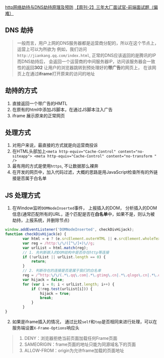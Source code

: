 [http网络劫持与DNS劫持原理及预防](https://juejin.im/post/5cb00dec6fb9a0686a22404c)
[【周刊-2】三年大厂面试官-前端面试题（偏难）](https://juejin.im/post/5cb0315f518825215e61ec14)
## DNS 劫持
> 一般而言，用户上网的DNS服务器都是运营商分配的，所以在这个节点上，运营上可以为所欲为
> 例如，我们访问`http://jiankang.qq.com/index.html`, 正常的DNS应该返回的是腾讯的IP
> 而DNS劫持后， 会返回一个运营商的中间服务器IP，访问该服务器会一致性的返回**302**
> 让用户的浏览器跳转到预处理好的**带广告**的网页上， 在该网页上在通过**iframe**打开原来的访问的地址

## 劫持的方式
1. 直接返回一个带广告的HMTL
2. 在原有的html中添加JS脚本，在通过JS脚本注入广告
3. iframe 展示原来的正常网页


## 处理方式
1. 对用户来说，最直接的方式就是向运营商投诉
2. 在HTML头部加上`<meta http-equiv="Cache-Control" content="no-siteapp"> <meta http-equiv="Cache-Control" content="no-transform " />`
3. 最有用的方式是使用`https`, 不让数据那么裸奔
4. 在开发的网页中，加入代码过滤，大概的思路是用JavaScript检查所有的外链接是否属于白名单

## JS 处理方式
1. 在Window监听`DOMNodeInserted`事件， 上报插入的DOM， 分析插入的DOM信息(通常匹配所有的URL，逐个匹配是否在**白名单**中，如果不是，则认为被劫持，上报系统，并删除节点)
```javascript
window.addEventListener('DOMNodeInserted', checkDivHijack);    
function checkDivHijack(e) {
        var html = e ? (e.srcElement.outerHTML || e.srcElement.wholeText) : $('html').html();
        var reg = /http:\/\/([^\/]+)\//g;
        var urlList = html.match(reg);
        // 1. 先判断嵌入的DOM结构中是否存在http等连接
        if (!urlList || urlList.length == 0) {
            return;
        }
        // 2. 判断存在的连接是否是属于我们的白名单
        reg = /^http:\/\/(.*\.qq\.com|.*\.gtimg\.cn|.*\.qlogo\.cn|.*\.qpic\.cn|.*\.wanggou\.com)\/$/;
        var hijack = false;
        for (var i = 0; i < urlList.length; i++) {
            if (!reg.test(urlList[i])) {
                hijack = true;
                break;
            }
        }
}
```
2. 如果是iframe插入的情况， 通过比较`self`和`top`是否相同来进行处理，可以在服务端设置`X-Frame-Options`响应头
> 1. DENY：浏览器拒绝当前页面加载任何Frame页面
> 2. SAMEORIGIN：frame页面的地址只能为同源域名下的页面
> 3. ALLOW-FROM：origin为允许frame加载的页面地址